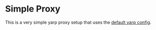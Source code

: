 # Simple Proxy
This is a very simple yarp proxy setup that uses the 
[default yarp config](https://learn.microsoft.com/en-us/aspnet/core/fundamentals/servers/yarp/getting-started).

